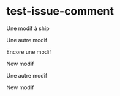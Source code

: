 # test-issue-comment

Une modif à ship

Une autre modif

Encore une modif

New modif

Une autre modif

New modif
